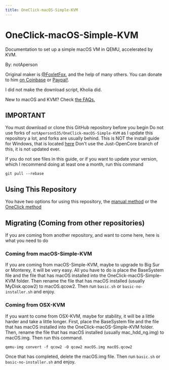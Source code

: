 ```yaml
---
title: OneClick-macOS-Simple-KVM
--- 
```


# OneClick-macOS-Simple-KVM
Documentation to set up a simple macOS VM in QEMU, accelerated by KVM.

By: notAperson

Original maker is [@FoxletFox](https://twitter.com/foxletfox), and the help of many others. You can donate to him [on Coinbase](https://commerce.coinbase.com/checkout/96dc5777-0abf-437d-a9b5-a78ae2c4c227) or [Paypal!](https://www.paypal.com/cgi-bin/webscr?cmd=_donations&business=QFXXKKAB2B9MA&item_name=macOS-Simple-KVM).

I did not make the download script, Kholia did.

New to macOS and KVM? Check [the FAQs.](docs/FAQs.md)

## IMPORTANT
You must download or clone this GitHub repository before you begin
Do not use forks of `notAperson535/OneClick-macOS-Simple-KVM` as I update this repository a lot, and forks are usually behind.
This is NOT the install guide for Windows, that is located [here](windows-install.md)
Don't use the Just-OpenCore branch of this, it is not updated ever.

If you do not see files in this guide, or if you want to update your version, which I recommend doing at least one a month, run this command
```
git pull --rebase
```

## Using This Repository

You have two options for using this repository, the [manual method](https://notaperson535.github.io/OneClick-macOS-Simple-KVM/manual/) or the [OneClick method](https://notaperson535.github.io/OneClick-macOS-Simple-KVM/oneclick/)

## Migrating (Coming from other repositories)

If you are coming from another repository, and want to come here, here is what you need to do

### Coming from macOS-Simple-KVM

If you are coming from macOS-Simple-KVM, maybe to upgrade to Big Sur or Monterey, it will be very easy. All you have to do is place the BaseSystem file and the file that has macOS installed into the OneClick-macOS-Simple-KVM folder. Then rename the file that has macOS installed (usually MyDisk.qcow2) to macOS.qcow2. Then run `basic.sh` or `basic-no-installer.sh` and enjoy.

### Coming from OSX-KVM

If you want to come from OSX-KVM, maybe for stability, it will be a little harder and take a little longer. First, place the BaseSystem file and the file that has macOS installed into the OneClick-macOS-Simple-KVM folder. Then, rename the file that has macOS installed (usually mac_hdd_ng.img) to macOS.img. Then run this command.
```
qemu-img convert -f qcow2 -O qcow2 macOS.img macOS.qcow2
```
Once that has completed, delete the macOS.img file. Then run `basic.sh` or `basic-no-installer.sh` and enjoy.
